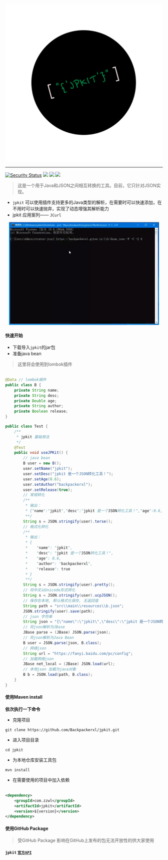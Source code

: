 <p align="center">
    <a href="#">
        <img src="./logo2.0.png" alt="logo">
    </a>
</p>
<hr>

[![Security Status](https://www.oscs1024.com/platform/badge/murphysecurity/murphysec.svg?t=1)](https://www.murphysec.com/accept?code=a111c7f25ae06b96daa00627832e6b68&type=1&from=2&t=2)
[![](https://badgen.net/badge/releases/v1.1.5/purple?icon=github)](https://github.com/backpackerxl/jpkit/releases/tag/v1.1.5)
[![](https://badgen.net/badge/maven/v1.1.5/cyan?icon=maven)](https://github.com/backpackerxl/jpkit/packages/1773341)
[![](https://badgen.net/badge/license/Apache%20License%202.0/blue?icon=gitlab)](https://github.com/backpackerxl/jpkit/blob/main/LICENSE)

> 这是一个用于Java和JSON之间相互转换的工具。目前，它只针对JSON实现。

- `jpkit` 可以使用插件支持更多的Java类型的解析，在需要时可以快速添加，在不用时可以快速抛弃，实现了动态增强其解析能力
- jpkit 应用案列—— `JCurl`

<p align="center">
    <img style="text-align: center" loading="lazy" src="./jcurl2.0.gif" width="480" height="328"  alt="jcurl2.0"/>
</p>

#### 快速开始

- 下载导入`jpkit`的jar包
- 准备java bean

> 这里将会使用到lombok插件

```java

@Data // lombok插件
public class B {
    private String name;
    private String desc;
    private Double age;
    private String author;
    private Boolean release;
}
```

```java
public class Test {
    /**
     * jpkit 基础用法
     */
    @Test
    public void useJPKit() {
        // java bean
        B user = new B();
        user.setName("jpkit");
        user.setDesc("jpkit 是一个JSON转化工具！");
        user.setAge(0.6);
        user.setAuthor("backpackerxl");
        user.setRelease(true);
        // 常规转化
        /**
         * 输出：
         * {"name":"jpkit","desc":"jpkit 是一个JSON转化工具！","age":0.6,"author":"backpackerxl","release":true}
         **/
        String s = JSON.stringify(user).terse();
        // 格式化转化
        /**
         * 输出：
         * {
         *    "name": "jpkit",
         *    "desc": "jpkit 是一个JSON转化工具！",
         *    "age": 0.6,
         *    "author": "backpackerxl",
         *    "release": true
         * }
         **/
        String s = JSON.stringify(user).pretty();
        // 将中文以Unicode形式转化
        String s = JSON.stringify(user).ucpJSON();
        // 保存在本地, 默认格式化保存, 无返回值
        String path = "src\\main\\resources\\b.json";
        JSON.stringify(user).save(path);
        // json 字符串
        String json = "{\"name\":\"jpkit\",\"desc\":\"jpkit 是一个JSON转化工具！\",\"age\":0.6,\"author\":\"backpackerxl\",\"release\":true}";
        // 将json解析为JBase
        JBase parse = (JBase) JSON.parse(json);
        // 将json解析为Java Bean
        B user = JSON.parse(json, B.class);
        // 网络json
        String url = "https://fanyi.baidu.com/pc/config";
        // 加载网络json
        JBase net_local = (JBase) JSON.load(url);
        // 本地json 加载为java对象
        B b = JSON.load(path, B.class);
    }
}
```

#### 使用Maven install

**依次执行一下命令**

- 克隆项目

```
git clone https://github.com/Backpackerxl/jpkit.git
```

- 进入项目目录

```
cd jpkit
```

- 为本地仓库安装工具包

```
mvn install
```

- 在需要使用的项目中加入依赖

```xml

<dependency>
    <groupId>com.zzwl</groupId>
    <artifactId>jpkit</artifactId>
    <version>${version}</version>
</dependency>
```

#### 使用GitHub Package
> 受GitHub Package 影响在GitHub上发布的包无法开放性的供大家使用

#### `jpkit` [`官方API`](https://backpackerxl.github.io/jpkit/)
